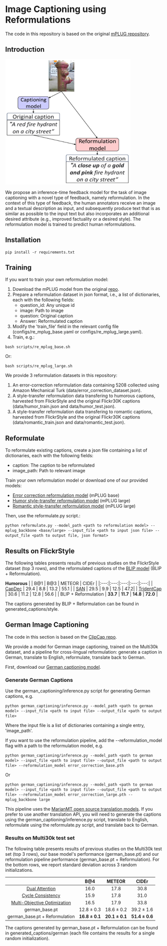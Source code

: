 # Image Captioning using Reformulations

The code in this repository is based on the original [mPLUG repository](https://github.com/alibaba/AliceMind/tree/main/mPLUG).

## Introduction

<img src="pipeline.jpg" width="400" height="400">

We propose an inference-time feedback model for the task of image captioning with a novel type of feedback, namely reformulation.
In the context of this type of feedback, the human annotators receive an image and a textual description as input, and subsequently produce text that is as similar as possible to the input text but also incorporates an additional desired attribute (e.g., improved factuality or a desired style). The reformulation model is trained to predict human reformulations.

## Installation
```
pip install -r requirements.txt
```

## Training
If you want to train your own reformulation model:
1. Download the mPLUG model from the original [repo](https://github.com/alibaba/AliceMind/tree/main/mPLUG).
2. Prepare a reformulation dataset in json format, i.e., a list of dictionaries, each with the following fields:
   - question_id: Any unique id
   - image: Path to image
   - question: Original caption
   - Answer: Reformulated caption
3. Modify the 'train_file' field in the relevant config file (configs/re_mplug_base.yaml or configs/re_mplug_large.yaml).
4. Train, e.g.:
```
bash scripts/re_mplug_base.sh 
```
Or:
```
bash scripts/re_mplug_large.sh 
```

We provide 3 reformulation datasets in this repository:
1. An error-correction reformulation data containing 5208 collected using Amazon Mechanical Turk (data/error_correction_dataset.json).
2. A style-transfer reformulation data transfering to humorous captions, harvested from FlickrStyle and the original Flickr30K captions (data/humor_train.json and data/humor_test.json).
3. A style-transfer reformulation data transfering to romantic captions, harvested from FlickrStyle and the original Flickr30K captions (data/romantic_train.json and data/romantic_test.json).

## Reformulate
To reformulate existing captions, create a json file containing a list of dictionaries, each with the following fields:
- caption: The caption to be reformulated
- image_path: Path to relevant image

Train your own reformulation model or download one of our provided models:

- [Error correction reformulation model](https://drive.google.com/drive/folders/1POjbnc7f3fHtve3y8wqQQvd-hQ-DwHhA?usp=sharing) (mPLUG base)
- [Humor style-transfer reformulation model](https://drive.google.com/file/d/1Un85hb6mdCjMA6cilfXUcwtaf29uyf25/view?usp=sharing) (mPLUG large)
- [Romantic style-transfer reformulation model](https://drive.google.com/file/d/1TThQIYb0G8PFut-fYGRV2WUkmfzfgjGd/view?usp=sharing) (mPLUG large)

Then, use the reformulate.py script.:
```
python reformulate.py --model_path <path to reformulation model> --mplug_backbone <base/large> --input_file <path to input json file> --output_file <path to output file, json format>
```

## Results on FlickrStyle

The following tables presents results of previous studies on the FlickrStyle dataset (top 3 rows), and the reformulated captions of the [BLIP model](https://github.com/salesforce/BLIP) (BLIP + Reformulation).

**Humorous**
|   | B@1 | B@3 | METEOR | CIDEr |
|:---:|:---:|:---:|:---:|:---:|
| [CapDec](https://arxiv.org/abs/2211.00575) | 29.4 | 8.8 | 13.2 | 55.1 |
| [SAN](https://dl.acm.org/doi/abs/10.1145/3474085.3475662?casa_token=eEuY_CIFt50AAAAA:1XO0pjvR1c4gc6rXIE3wOMXD6syJs7EjFx1vm6BH8i3x8hlMKvzBtWF6QGtDGvmmYWBImit1eiAl) | 29.5 | 9.9 | 12.5 | 47.2|
| [TridentCap](https://ieeexplore.ieee.org/abstract/document/10250859?casa_token=ZuWSXjb4e0cAAAAA:HPlMngIQepuYwn4PsZD43yQ89p-pTmocRF0MiiZEA3HT7swQLZV6nJyrcEFftZFbdtqDcsDWoQ) | 30.6 | 11.2 | 12.8 | 56.6 |
| BLIP + Reformulation | **33.7** | **11.7** | **14.8** | **72.0** |

The captions generated by BLIP + Reformulation can be found in generated_captions/style.

## German Image Captioning

The code in this section is based on the [ClipCap repo](https://github.com/rmokady/CLIP_prefix_caption).

We provide a model for German image captioning, trained on the Multi30k dataset, and a pipeline for cross-lingual reformulation: generate a caption in German, translate to English, reformulate, translate back to German.

First, download our [German captioning model](https://drive.google.com/file/d/1LBCapDMsyRimYdkzHyAwRveqzKEGG2d2/view?usp=sharing).

### Generate German Captions

Use the german_captioning/inference.py script for generating German captions, e.g.
```
python german_captioning/inference.py --model_path <path to german model> --input_file <path to input file> --output_file <path to output file>
```
Where the input file is a list of dictionaries containing a single entry, 'image_path'.

If you want to use the reformulation pipeline, add the --reformulation_model flag with a path to the reformulation model, e.g.
```
python german_captioning/inference.py --model_path <path to german model> --input_file <path to input file> --output_file <path to output file> --reformulation_model error_correction_base.pth
```
Or
```
python german_captioning/inference.py --model_path <path to german model> --input_file <path to input file> --output_file <path to output file> --reformulation_model error_correction_large.pth --mplug_backbone large
```
This pipeline uses the [MarianMT open source translation models](https://huggingface.co/docs/transformers/model_doc/marian). If you prefer to use another translation API, you will need to generate the captions using the german_captioning/inference.py script, translate to English, reformulate using the reformulate.py script, and translate back to German.

### Results on Multi30k test set

The following table presents results of previous studies on the Multi30k test set (top 3 rows), our base model's performance (german_base.pt) and our reformulation pipeline performance (german_base.pt + Reformulation). For the bottom rows, we report standard deviation across 3 random initializations.

|   | B@4 | METEOR | CIDEr |
|:---:|:---:|:---:|:---:|
| [Dual Attention](https://aclanthology.org/W17-4750/) | 16.0 | 17.8 | 30.8 |
| [Cycle Consistency](https://ieeexplore.ieee.org/abstract/document/8784910?casa_token=daUUtFIIjMMAAAAA:1c2yKF7Qm0QHkkL58DdCgQnvnvD-4K46MS7IjjcHUrkZ-fnfVnyRatg-ffK3UW_uf0zWzeSHcA) | 15.9 | 17.8 | 31.0 |
| [Multi-Objective Optimization](https://dl.acm.org/doi/full/10.1145/3492325?casa_token=pWEip_CPb-AAAAAA%3ATeFSvodn14nbZYtYzJEf0-xtOkI9ETCliEQ3bh2YUN8lqQO7m474DiYiM_4jp9fXUGZg6CyIR4zk) | 16.5 | 17.9 | 33.8 |
| german_base.pt | 12.8 $\pm$ 0.3 | 18.6 $\pm$ 0.2 | 39.2 $\pm$ 1.6 |
| german_base.pt + Reformulation | **16.8 $\pm$ 0.1** | **20.1 $\pm$ 0.1** | **51.4 $\pm$ 0.6** |

The captions generated by german_base.pt + Reformulation can be found in generated_captions/german (each file contains the results for a single random initialization).
